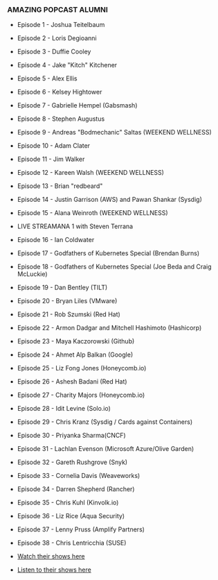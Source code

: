 ### AMAZING POPCAST ALUMNI
* Episode 1 - Joshua Teitelbaum
* Episode 2 - Loris Degioanni 
* Episode 3 - Duffie Cooley
* Episode 4 - Jake "Kitch" Kitchener
* Episode 5 - Alex Ellis
* Episode 6 - Kelsey Hightower
* Episode 7 - Gabrielle Hempel (Gabsmash)
* Episode 8 - Stephen Augustus
* Episode 9 - Andreas "Bodmechanic" Saltas (WEEKEND WELLNESS)
* Episode 10 - Adam Clater
* Episode 11 - Jim Walker
* Episode 12 - Kareen Walsh (WEEKEND WELLNESS)
* Episode 13 - Brian "redbeard"
* Episode 14 - Justin Garrison (AWS) and Pawan Shankar (Sysdig)
* Episode 15 - Alana Weinroth (WEEKEND WELLNESS)
* LIVE STREAMANA 1 with Steven Terrana 
* Episode 16 - Ian Coldwater
* Episode 17 - Godfathers of Kubernetes Special (Brendan Burns)
* Episode 18 - Godfathers of Kubernetes Special (Joe Beda and Craig McLuckie)
* Episode 19 - Dan Bentley (TILT)
* Episode 20 - Bryan Liles (VMware)
* Episode 21 - Rob Szumski (Red Hat)
* Episode 22 - Armon Dadgar and Mitchell Hashimoto (Hashicorp)
* Episode 23 - Maya Kaczorowski (Github)
* Episode 24 - Ahmet Alp Balkan (Google)
* Episode 25 - Liz Fong Jones (Honeycomb.io)
* Episode 26 - Ashesh Badani (Red Hat)
* Episode 27 - Charity Majors (Honeycomb.io)
* Episode 28 - Idit Levine (Solo.io)
* Episode 29 - Chris Kranz (Sysdig / Cards against Containers)
* Episode 30 - Priyanka Sharma(CNCF)
* Episode 31 - Lachlan Evenson (Microsoft Azure/Olive Garden)
* Episode 32 - Gareth Rushgrove (Snyk)
* Episode 33 - Cornelia Davis (Weaveworks)
* Episode 34 - Darren Shepherd (Rancher)
* Episode 35 - Chris Kuhl (Kinvolk.io)
* Episode 36 - Liz Rice (Aqua Security)
* Episode 37 - Lenny Pruss (Amplify Partners)
* Episode 38 - Chris Lentricchia (SUSE)

* [Watch their shows here](http://bit.ly/3fC7sxd)
* [Listen to their shows here](http://bit.ly/35MXfte)
